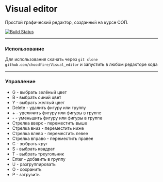 # Visual editor

Простой графический редактор, созданный на курсе ООП.

[![Build Status](https://travis-ci.org/joemccann/dillinger.svg?branch=master)](https://travis-ci.org/joemccann/dillinger)

---

### Использование

Для использования скачать через <code>git clone github.com/choodfire/Visual_editor</code> и запустить в любом редакторе кода

---

### Управление

- G - выбрать зелёный цвет
- B - выбрать синий цвет
- Y - выбрать желтый цвет
- Delete - удалить фигуру или группу
- \+ - увеличить фигуру или фигуры в группе
- \- - уменьшить фигуру или фигуры в группе
- Стрелка вверх - переместить выше
- Стрелка вниз - переместить ниже
- Стрелка влево - переместить левее
- Стрелка вправо - переместить правее
- C - выбрать круг
- S - выбрать квадрат
- T - выбрать треугольник
- Enter - добавить в группу
- U - разгруппировать
- O - сохранить
- P - загрузить